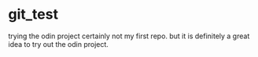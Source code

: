 # git_test
trying the odin project
certainly not my first repo.
but it is definitely a great idea to try out the odin project.